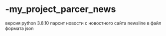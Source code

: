 # -my_project_parcer_news
версия python 3.8.10
парсит новости с новостного сайта newsline в файл формата json

